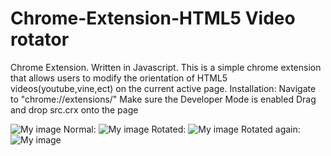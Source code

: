 # Chrome-Extension-HTML5 Video rotator
Chrome Extension.
Written in Javascript.
This is a simple chrome extension that allows users to modify the orientation of HTML5 videos(youtube,vine,ect) on the current active page.
Installation: 
Navigate to "chrome://extensions/"
Make sure the Developer Mode is enabled
Drag and drop src.crx onto the page


![My image](http://i.imgur.com/lnWpUjC.jpg?1)
Normal:
![My image](http://i.imgur.com/IACbUst.jpg?2)
Rotated:
![My image](http://i.imgur.com/dcvdz7p.jpg?1)
Rotated again:
![My image](http://i.imgur.com/KftUEpe.jpg?1)